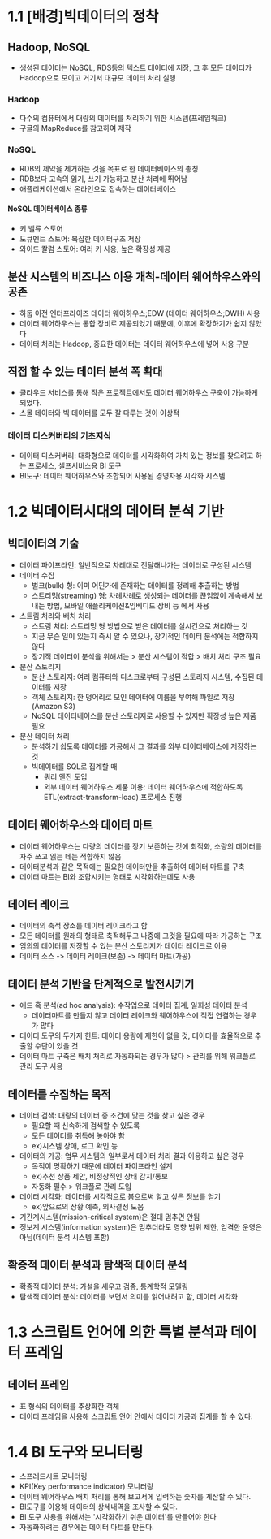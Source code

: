 # 1.1 [배경]빅데이터의 정착
## Hadoop, NoSQL
- 생성된 데이터는 NoSQL, RDS등의 텍스트 데이터에 저장, 그 후 모든 데이터가 Hadoop으로 모이고 거기서 대규모 데이터 처리 실행
### Hadoop
- 다수의 컴퓨터에서 대량의 데이터를 처리하기 위한 시스템(프레임워크)
- 구글의 MapReduce를 참고하여 제작
### NoSQL
- RDB의 제약을 제거하는 것을 목표로 한 데이터베이스의 총칭
- RDB보다 고속의 읽기, 쓰기 가능하고 분산 처리에 뛰어남
- 애플리케이션에서 온라인으로 접속하는 데이터베이스
#### NoSQL 데이터베이스 종류
- 키 밸류 스토어
- 도큐멘트 스토어: 복잡한 데이터구조 저장
- 와이드 칼럼 스토어: 여러 키 사용, 높은 확장성 제공

## 분산 시스템의 비즈니스 이용 개척-데이터 웨어하우스와의 공존
- 하둡 이전 엔터프라이즈 데이터 웨어하우스;EDW (데이터 웨어하우스;DWH) 사용
- 데이터 웨어하우스는 통합 장비로 제공되었기 때문에, 이후에 확장하기가 쉽지 않았다
- 데이터 처리는 Hadoop, 중요한 데이터는 데이터 웨어하우스에 넣어 사용 구분

## 직접 할 수 있는 데이터 분석 폭 확대
- 클라우드 서비스를 통해 작은 프로젝트에서도 데이터 웨어하우스 구축이 가능하게 되었다.
- 스몰 데이터와 빅 데이터를 모두 잘 다루는 것이 이상적
### 데이터 디스커버리의 기초지식
- 데이터 디스커버리: 대화형으로 데이터를 시각화하여 가치 있는 정보를 찾으려고 하는 프로세스, 셀프서비스용 BI 도구
- BI도구: 데이터 웨어하우스와 조합되어 사용된 경영자용 시각화 시스템

# 1.2 빅데이터시대의 데이터 분석 기반
## 빅데이터의 기술
- 데이터 파이프라인: 일반적으로 차례대로 전달해나가는 데이터로 구성된 시스템
- 데이터 수집
  - 벌크(bulk) 형: 이미 어딘가에 존재하는 데이터를 정리해 추출하는 방법
  - 스트리밍(streaming) 형: 차례차례로 생성되는 데이터를 끊임없이 계속해서 보내는 방법, 모바일 애플리케이션&임베디드 장비 등 에서 사용
- 스트림 처리와 배치 처리
  - 스트림 처리: 스트리밍 형 방법으로 받은 데이터를 실시간으로 처리하는 것
  - 지금 무슨 일이 있는지 즉시 알 수 있으나, 장기적인 데이터 분석에는 적합하지 않다
  - 장기적 데이터이 분석을 위해서는 > 분산 시스템이 적합 > 배치 처리 구조 필요
- 분산 스토리지
  - 분산 스토리지: 여러 컴퓨터와 디스크로부터 구성된 스토리지 시스템, 수집된 데이터를 저장
  - 객체 스토리지: 한 덩어리로 모인 데이터에 이름을 부여해 파일로 저장(Amazon S3)
  - NoSQL 데이터베이스를 분산 스토리지로 사용할 수 있지만 확장성 높은 제품 필요
- 분산 데이터 처리
  - 분석하기 쉽도록 데이터를 가공해서 그 결과를 외부 데이터베이스에 저장하는 것
  - 빅데이터를 SQL로 집계할 때
    - 쿼리 엔진 도입
    - 외부 데이터 웨어하우스 제품 이용: 데이터 웨어하우스에 적합하도록 ETL(extract-transform-load) 프로세스 진행

## 데이터 웨어하우스와 데이터 마트
- 데이터 웨어하우스는 다량의 데이터를 장기 보존하는 것에 최적화, 소량의 데이터를 자주 쓰고 읽는 데는 적합하지 않음
- 데이터분석과 같은 목적에는 필요한 데이터만을 추출하여 데이터 마트를 구축
- 데이터 마트는 BI와 조합시키는 형태로 시각화하는데도 사용

## 데이터 레이크
- 데이터의 축적 장소를 데이터 레이크라고 함
- 모든 데이터를 원래의 형태로 축적해두고 나중에 그것을 필요에 따라 가공하는 구조
- 임의의 데이터를 저장할 수 있는 분산 스토리지가 데이터 레이크로 이용
- 데이터 소스 -> 데이터 레이크(보존) -> 데이터 마트(가공)

## 데이터 분석 기반을 단계적으로 발전시키기
- 애드 혹 분석(ad hoc analysis): 수작업으로 데이터 집계, 일회성 데이터 분석
  - 데이터마트를 만들지 않고 데이터 레이크와 웨어하우스에 직접 연결하는 경우가 많다
- 데이터 도구의 두가지 힌트: 데이터 용량에 제한이 없을 것, 데이터를 효율적으로 추출할 수단이 있을 것
- 데이터 마트 구축은 배치 처리로 자동화되는 경우가 많다 > 관리를 위해 워크플로 관리 도구 사용

## 데이터를 수집하는 목적
- 데이터 검색: 대량의 데이터 중 조건에 맞는 것을 찾고 싶은 경우
  - 필요할 때 신속하게 검색할 수 있도록
  - 모든 데이터를 취득해 놓아야 함
  - ex)시스템 장애, 로그 확인 등
- 데이터의 가공: 업무 시스템의 일부로서 데이터 처리 결과 이용하고 싶은 경우
  - 목적이 명확하기 때문에 데이터 파이프라인 설계
  - ex)추천 상품 제안, 비정상적인 상태 감지/통보
  - 자동화 필수 > 워크플로 관리 도입
- 데이터 시각화: 데이터를 시각적으로 봄으로써 알고 싶은 정보를 얻기
  - ex)앞으로의 상황 예측, 의사결정 도움
- 기간계시스템(mission-critical system)은 절대 멈추면 안됨
- 정보계 시스템(information system)은 멈추더라도 영향 범위 제한, 엄격한 운영은 아님(데이터 분석 시스템 포함)

## 확증적 데이터 분석과 탐색적 데이터 분석
- 확증적 데이터 분석: 가설을 세우고 검증, 통계학적 모델링
- 탐색적 데이터 분석: 데이터를 보면서 의미를 읽어내려고 함, 데이터 시각화

# 1.3 스크립트 언어에 의한 특별 분석과 데이터 프레임
## 데이터 프레임
- 표 형식의 데이터를 추상화한 객체
- 데이터 프레임을 사용해 스크립트 언어 안에서 데이터 가공과 집계를 할 수 있다.

# 1.4 BI 도구와 모니터링
- 스프레드시트 모니터링
- KPI(Key performance indicator) 모니터링
- 데이터 웨어하우스 배치 처리를 통해 보고서에 입력하는 숫자를 계산할 수 있다.
- BI도구를 이용해 데이터의 상세내역을 조사할 수 있다.
- BI 도구 사용을 위해서는 '시각화하기 쉬운 데이터'를 만들어야 한다
- 자동화하려는 경우에는 데이터 마트를 만든다.
